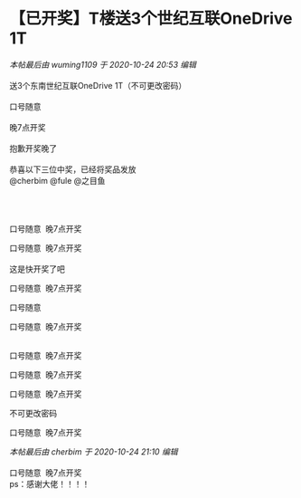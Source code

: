 # 【已开奖】T楼送3个世纪互联OneDrive 1T


<i class="pstatus"> 本帖最后由 wuming1109 于 2020-10-24 20:53 编辑 </i><br />
<br />
送3个东南世纪互联OneDrive 1T（不可更改密码）<br />
<br />
口号随意<br />
<br />
晚7点开奖<br />
<br />
抱歉开奖晚了<br />
<br />
恭喜以下三位中奖，已经将奖品发放<br />
@cherbim @fule @之目鱼<br />
<br />
<br />


<br />
口号随意&nbsp;&nbsp;晚7点开奖

口号随意&nbsp;&nbsp;晚7点开奖<br />
<br />
这是快开奖了吧

口号随意&nbsp;&nbsp;晚7点开奖

口号随意

口号随意&nbsp;&nbsp;晚7点开奖

<br />
口号随意&nbsp;&nbsp;晚7点开奖

口号随意&nbsp;&nbsp;晚7点开奖

口号随意&nbsp;&nbsp;晚7点开奖

不可更改密码

口号随意&nbsp;&nbsp;晚7点开奖<img id="aimg_ONJ3g" onclick="zoom(this, this.src, 0, 0, 0)" class="zoom" src="https://cdn.jsdelivr.net/gh/hishis/forum-master/public/images/patch.gif" onmouseover="img_onmouseoverfunc(this)" onload="thumbImg(this)" border="0" alt="" />

<i class="pstatus"> 本帖最后由 cherbim 于 2020-10-24 21:10 编辑 </i><br />
<br />
口号随意&nbsp;&nbsp;晚7点开奖<br />
ps：感谢大佬！！！！
